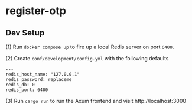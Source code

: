 # register-otp

## Dev Setup

(1) Run `docker compose up` to fire up a local Redis server on port `6400`.

(2) Create `conf/development/config.yml` with the following defaults

```
---
redis_host_name: "127.0.0.1"
redis_password: replaceme
redis_db: 0
redis_port: 6400
```

(3) Run `cargo run` to run the Axum frontend and visit http://localhost:3000

